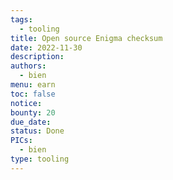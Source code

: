```yaml
---
tags:
  - tooling
title: Open source Enigma checksum
date: 2022-11-30
description:
authors:
  - bien
menu: earn
toc: false
notice:
bounty: 20
due_date:
status: Done
PICs:
  - bien
type: tooling
---
```


